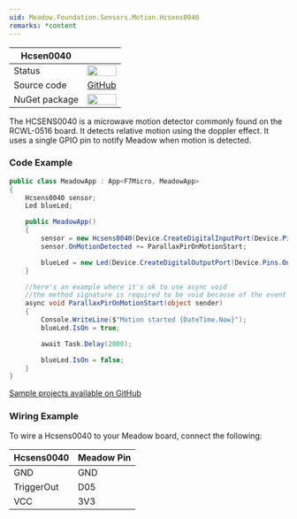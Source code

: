 ```yaml
---
uid: Meadow.Foundation.Sensors.Motion.Hcsens0040
remarks: *content
---
```


| Hcsen0040     |             |
|---------------|-------------|
| Status        | <img src="https://img.shields.io/badge/Working-brightgreen" style="width: auto; height: -webkit-fill-available;" /> |
| Source code   | [GitHub](https://github.com/WildernessLabs/Meadow.Foundation/tree/master/Source/Meadow.Foundation.Peripherals/Sensors.Motion.Hcsens0040) |
| NuGet package | <a href="https://www.nuget.org/packages/Meadow.Foundation.Sensors.Motion.Hcsens0040/" target="_blank"><img src="https://img.shields.io/nuget/v/Meadow.Foundation.Sensors.Motion.Hcsens0040.svg?label=Meadow.Foundation.Sensors.Motion.Hcsens0040" style="width: auto; height: -webkit-fill-available;" /></a> |

The HCSENS0040 is a microwave motion detector commonly found on the RCWL-0516 board. It detects relative motion using the doppler effect. It uses a single GPIO pin to notify Meadow when motion is detected.

### Code Example

```csharp
public class MeadowApp : App<F7Micro, MeadowApp>
{
    Hcsens0040 sensor;
    Led blueLed;

    public MeadowApp()
    {
        sensor = new Hcsens0040(Device.CreateDigitalInputPort(Device.Pins.D05));
        sensor.OnMotionDetected += ParallaxPirOnMotionStart;

        blueLed = new Led(Device.CreateDigitalOutputPort(Device.Pins.OnboardLedBlue));
    }

    //here's an example where it's ok to use async void
    //the method signature is required to be void because of the event
    async void ParallaxPirOnMotionStart(object sender)
    {
        Console.WriteLine($"Motion started {DateTime.Now}");
        blueLed.IsOn = true;

        await Task.Delay(2000);

        blueLed.IsOn = false;
    }
}
```
[Sample projects available on GitHub](https://github.com/WildernessLabs/Meadow.Foundation/tree/master/Source/Meadow.Foundation.Peripherals/Sensors.Motion.Hcsens0040/Samples/Sensors.Motion.Hcsens0040_Sample) 

### Wiring Example

To wire a Hcsens0040 to your Meadow board, connect the following:

| Hcsens0040 | Meadow Pin  |
|------------|-------------|
| GND        | GND         |
| TriggerOut | D05         |
| VCC        | 3V3         |
